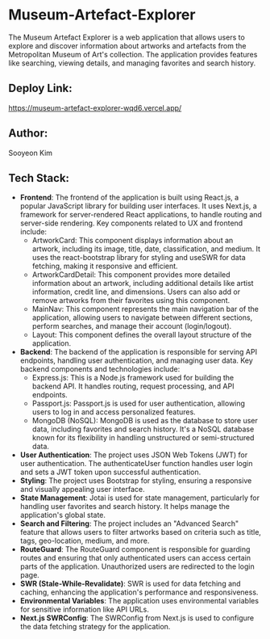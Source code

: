 # Museum-Artefact-Explorer

The Museum Artefact Explorer is a web application that allows users to explore and discover information about artworks and artefacts from the Metropolitan Museum of Art's collection. The application provides features like searching, viewing details, and managing favorites and search history.

## Deploy Link: 
https://museum-artefact-explorer-wqd6.vercel.app/

## Author: 
Sooyeon Kim




## Tech Stack:
- **Frontend**: The frontend of the application is built using React.js, a popular JavaScript library for building user interfaces. It uses Next.js, a framework for server-rendered React applications, to handle routing and server-side rendering. Key components related to UX and frontend include:
  + ArtworkCard: This component displays information about an artwork, including its image, title, date, classification, and medium. It uses the react-bootstrap library for styling and useSWR for data fetching, making it responsive and efficient.
  + ArtworkCardDetail: This component provides more detailed information about an artwork, including additional details like artist information, credit line, and dimensions. Users can also add or remove artworks from their favorites using this       component.
  + MainNav: This component represents the main navigation bar of the application, allowing users to navigate between different sections, perform searches, and manage their account (login/logout).
  + Layout: This component defines the overall layout structure of the application.
- **Backend**: The backend of the application is responsible for serving API endpoints, handling user authentication, and managing user data. Key backend components and technologies include:
  + Express.js: This is a Node.js framework used for building the backend API. It handles routing, request processing, and API endpoints.
  + Passport.js: Passport.js is used for user authentication, allowing users to log in and access personalized features.
  + MongoDB (NoSQL): MongoDB is used as the database to store user data, including favorites and search history. It's a NoSQL database known for its flexibility in handling unstructured or semi-structured data.
- **User Authentication**: The project uses JSON Web Tokens (JWT) for user authentication. The authenticateUser function handles user login and sets a JWT token upon successful authentication.
- **Styling**: The project uses Bootstrap for styling, ensuring a responsive and visually appealing user interface.
- **State Management**: Jotai is used for state management, particularly for handling user favorites and search history. It helps manage the application's global state.
- **Search and Filtering**: The project includes an "Advanced Search" feature that allows users to filter artworks based on criteria such as title, tags, geo-location, medium, and more.
- **RouteGuard**: The RouteGuard component is responsible for guarding routes and ensuring that only authenticated users can access certain parts of the application. Unauthorized users are redirected to the login page.
- **SWR (Stale-While-Revalidate)**: SWR is used for data fetching and caching, enhancing the application's performance and responsiveness.
- **Environmental Variables**: The application uses environmental variables for sensitive information like API URLs.
- **Next.js SWRConfig**: The SWRConfig from Next.js is used to configure the data fetching strategy for the application.
